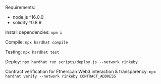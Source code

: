 Requirements:
- node.js ^16.0.0
- solidity ^0.8.9

Install dependencies:
```npm i```

Compile:
```npx hardhat compile```

Testing:
```npx hardhat test```

Deploy:
```npx hardhat run scripts/deploy.js --network rinkeby```

Contract verification for Etherscan Web3 interaction & transparency:
```npx hardhat verify --network rinkeby CONTRACT_ADDRESS```




